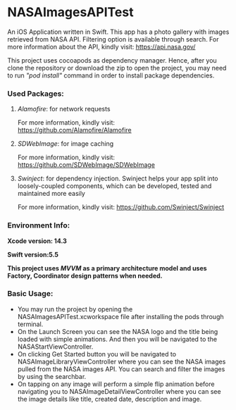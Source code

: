 # NASAImagesAPITest
An iOS Application written in Swift. This app has a photo gallery with images retrieved from NASA API. Filtering option is available through search. For more information about the API, kindly visit: https://api.nasa.gov/

This project uses cocoapods as dependency manager. Hence, after you clone the repository or download the zip to open the project, you may need to run *"pod install"* command in order to install package dependencies.

### Used Packages:

1. *Alamofire*: for network requests
    
    For more information, kindly visit: https://github.com/Alamofire/Alamofire
    
2. *SDWebImage*: for image caching

    For more information, kindly visit: https://github.com/SDWebImage/SDWebImage
    
3. *Swinject*: for dependency injection. Swinject helps your app split into loosely-coupled components, which can be developed, tested and maintained more easily

    For more information, kindly visit: https://github.com/Swinject/Swinject


### Environment Info:
**Xcode version: 14.3**

**Swift version:5.5**

**This project uses *MVVM* as a primary architecture model and uses Factory, Coordinator design patterns when needed.**

### Basic Usage:
- You may run the project by opening the NASAImagesAPITest.xcworkspace file after installing the pods through terminal.
- On the Launch Screen you can see the NASA logo and the title being loaded with simple animations. And then you will be navigated to the NASAStartViewController.
- On clicking Get Started button you will be navigated to NASAImageLibraryViewController where you can see the NASA images pulled from the NASA images API. You can search and filter the images by using the searchbar.
- On tapping on any image will perform a simple flip animation before navigating you to NASAImageDetailViewController where you can see the image details like title, created date, description and image.
